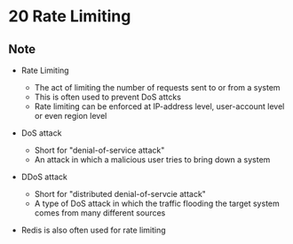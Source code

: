 # 20 Rate Limiting

## Note
- Rate Limiting
    - The act of limiting the number of requests sent to or from a system
    - This is often used to prevent DoS attcks
    - Rate limiting can be enforced at IP-address level, user-account level or even region level

- DoS attack
    - Short for "denial-of-service attack"
    - An attack in which a malicious user tries to bring down a system

- DDoS attack
    - Short for "distributed denial-of-servcie attack"
    - A type of DoS attack in which the traffic flooding the target system comes from many different sources

- Redis is also often used for rate limiting